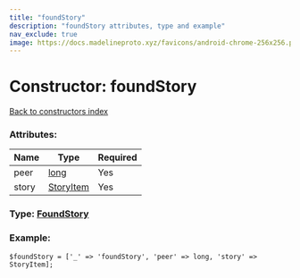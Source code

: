 ```yaml
---
title: "foundStory"
description: "foundStory attributes, type and example"
nav_exclude: true
image: https://docs.madelineproto.xyz/favicons/android-chrome-256x256.png
---
```

# Constructor: foundStory  
[Back to constructors index](/API_docs/constructors/index.html)



### Attributes:

| Name     |    Type       | Required |
|----------|---------------|----------|
|peer|[long](/API_docs/types/long.html) | Yes|
|story|[StoryItem](/API_docs/types/StoryItem.html) | Yes|



### Type: [FoundStory](/API_docs/types/FoundStory.html)


### Example:

```
$foundStory = ['_' => 'foundStory', 'peer' => long, 'story' => StoryItem];
```  
